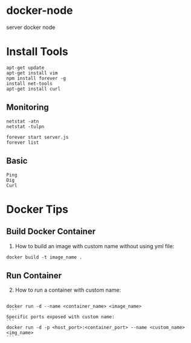 # docker-node
server docker node


# Install Tools
  ```
  apt-get update
  apt-get install vim
  npm install forever -g
  install net-tools
  apt-get install curl
  ```

  ## Monitoring 
  ```
  netstat -atn
  netstat -tulpn 
  ```
  ```
  forever start server.js
  forever list
  ```
  
  ## Basic 
  ```
  Ping 
  Dig 
  Curl 
  ```

# Docker Tips
  ## Build Docker Container
  1. How to build an image with custom name without using yml file:
  ```
  docker build -t image_name .
  ```
  ## Run Container
  2. How to run a container with custom name:
     ```
    docker run -d --name <container_name> <image_name>
     ```
    Specific ports exposed with custom name:
    ```
    docker run -d -p <host_port>:<container_port> --name <custom_name> <img_name> 
    ```
